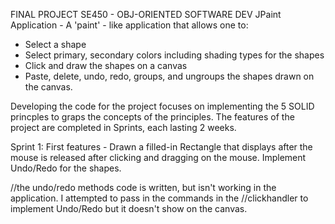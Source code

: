 FINAL PROJECT
SE450 - OBJ-ORIENTED SOFTWARE DEV
JPaint Application - A 'paint' - like application that allows one to:
  - Select a shape
  - Select primary, secondary colors including shading types for the shapes
  - Click and draw the shapes on a canvas
  - Paste, delete, undo, redo, groups, and ungroups the shapes drawn on the canvas.

Developing the code for the project focuses on implementing the 5 SOLID princples to graps the concepts of the principles.
The features of the project are completed in Sprints, each lasting 2 weeks. 

Sprint 1: First features -
Drawn a filled-in Rectangle that displays after the mouse is released after clicking and dragging on the mouse.
Implement Undo/Redo for the shapes.

//the undo/redo methods code is written, but isn't working in the application. I attempted to pass in the commands in the
//clickhandler to implement Undo/Redo but it doesn't show on the canvas.

